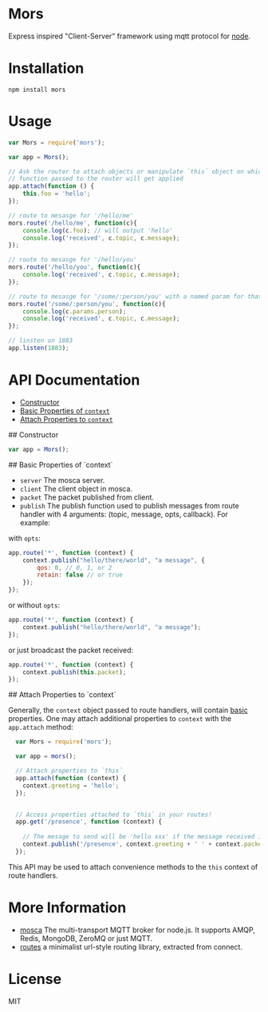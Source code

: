 Mors
====

Express inspired "Client-Server" framework using mqtt protocol for [node](nodejs.org).

# Installation
```
npm install mors
```

# Usage

```js
var Mors = require('mors');

var app = Mors();

// Ask the router to attach objects or manipulate `this` object on which the
// function passed to the router will get applied
app.attach(function () {
	this.foo = 'hello';
});

// route to mesasge for '/hello/me'
mors.route('/hello/me', function(c){
	console.log(c.foo); // will output 'hello'
	console.log('received', c.topic, c.message);
});

// route to mesasge for '/hello/you'
mors.route('/hello/you', function(c){
	console.log('received', c.topic, c.message);
});

// route to mesasge for '/some/:person/you' with a named param for that token
mors.route('/some/:person/you', function(c){
    console.log(c.params.person);
	console.log('received', c.topic, c.message);
});

// linsten on 1883
app.listen(1883);
```

# API Documentation

* [Constructor](#constructor)
* [Basic Properties of `context`](#basic-properties-of-context)
* [Attach Properties to `context`](#attach-to-context)

<a name="constructor"/>
## Constructor

```js
var app = Mors();
```

<a name="basic-properties-of-context"/>
## Basic Properties of `context`

* `server` The mosca server.
* `client` The client object in mosca.
* `packet` The packet published from client.
* `publish` The publish function used to publish messages from route handler with 4 arguments: (topic, message, opts, callback). For example:

with `opts`:

```js
app.route('*', function (context) {
	context.publish("hello/there/world", "a message", {
		qos: 0, // 0, 1, or 2
  		retain: false // or true
  	});
});
```

or without `opts`:

```js
app.route('*', function (context) {
	context.publish("hello/there/world", "a message");
});
```

or just broadcast the packet received:

```js
app.route('*', function (context) {
	context.publish(this.packet);
});
```

<a name="attach-to-context"/>
## Attach Properties to `context`

Generally, the `context` object passed to route handlers, will contain [basic](#basic-properties-of-context) properties. One may attach additional properties to `context` with the `app.attach` method:

```js
  var Mors = require('mors');

  var app = mors();

  // Attach properties to `this`
  app.attach(function (context) {
    context.greeting = 'hello';
  });


  // Access properties attached to `this` in your routes!
  app.get('/presence', function (context) {
  
    // The mesage to send will be 'hello xxx' if the message received is 'xxx'
    context.publish('/presence', context.greeting + ' ' + context.packet.payload);
  });
```

This API may be used to attach convenience methods to the `this` context of route handlers.

# More Information

* [mosca](http://github.com/mcollina/mosca) The multi-transport MQTT broker for node.js. It supports AMQP, Redis, MongoDB, ZeroMQ or just MQTT.
* [routes](http://github.com/aaronblohowiak/routes.js) a minimalist url-style routing library, extracted from connect.

# License

MIT